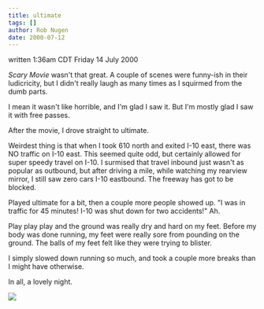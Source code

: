 ```yaml
---
title: ultimate
tags: []
author: Rob Nugen
date: 2000-07-12
---
```


<title></title>
<p class=date>written 1:36am CDT Friday 14 July 2000</p>

<p><em>Scary Movie</em> wasn't that great.  A couple of scenes were
funny-ish in their ludicricity, but I didn't really laugh as many
times as I squirmed from the dumb parts.

<p>I mean it wasn't like horrible, and I'm glad I saw it.  But I'm
mostly glad I saw it with free passes.

<p>After the movie, I drove straight to ultimate.

<p>Weirdest thing is that when I took 610 north and exited I-10 east,
there was NO traffic on I-10 east.  This seemed quite odd, but
certainly allowed for super speedy travel on I-10.  I surmised that
travel inbound just wasn't as popular as outbound, but after driving a
mile, while watching my rearview mirror, I still saw zero cars I-10
eastbound.  The freeway has got to be blocked.

<p>Played ultimate for a bit, then a couple more people showed up.  "I
was in traffic for 45 minutes!  I-10 was shut down for two accidents!"
Ah.

<p>Play play play and the ground was really dry and hard on my feet.
Before my body was done running, my feet were really sore from
pounding on the ground.  The balls of my feet felt like they were
trying to blister.

<p>I simply slowed down running so much, and took a couple more breaks
than I might have otherwise.

<p>In all, a lovely night.

<p><img src='/images/rob/wL-ROB.gif'>

